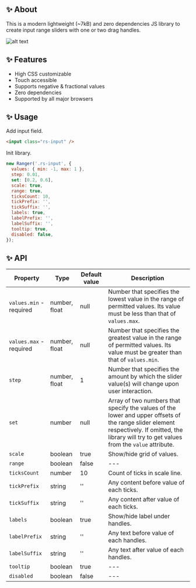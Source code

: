 ## :sparkles: About

This is a modern lightweight (~7kB) and zero dependencies JS library to create input range sliders with one or two drag handles.

![alt text](https://github.com/yanalexandrov1987/Ranger.js/blob/main/img.png)

## :sparkles: Features

- High CSS customizable
- Touch accessible
- Supports negative & fractional values
- Zero dependencies
- Supported by all major browsers

## :sparkles: Usage

Add input field.

```html
<input class="rs-input" />
```

Init library.

```js
new Ranger('.rs-input', {
  values: { min: -1, max: 1 },
  step: 0.01,
  set: [0.2, 0.6],
  scale: true,
  range: true,
  ticksCount: 10,
  tickPrefix: '',
  tickSuffix: '',
  labels: true,
  labelPrefix: '',
  labelSuffix: '',
  tooltip: true,
  disabled: false,
});
```

## :sparkles: API

| Property                | Type          | Default value | Description                                                                                                                                                                                      |
|-------------------------|---------------|---------------|--------------------------------------------------------------------------------------------------------------------------------------------------------------------------------------------------|
| `values.min` - required | number, float | null          | Number that specifies the lowest value in the range of permitted values. Its value must be less than that of `values.max`.                                                                       |
| `values.max` - required | number, float | null          | Number that specifies the greatest value in the range of permitted values. Its value must be greater than that of `values.min`.                                                                  |
| `step`                  | number, float | 1             | Number that specifies the amount by which the slider value(s) will change upon user interaction.                                                                                                 |
| `set`                   | number        | null          | Array of two numbers that specify the values of the lower and upper offsets of the range slider element respectively. If omitted, the library will try to get values from the `value` attribute. |
| `scale`                 | boolean       | true          | Show/hide grid of values.                                                                                                                                                                        |
| `range`                 | boolean       | false         | ---                                                                                                                                                                                              |
| `ticksCount`            | number        | 10            | Count of ticks in scale line.                                                                                                                                                                    |
| `tickPrefix`            | string        | ''            | Any content before value of each ticks.                                                                                                                                                          |
| `tickSuffix`            | string        | ''            | Any content after value of each ticks.                                                                                                                                                           |
| `labels`                | boolean       | true          | Show/hide label under handles.                                                                                                                                                                   |
| `labelPrefix`           | string        | ''            | Any text before value of each handles.                                                                                                                                                           |
| `labelSuffix`           | string        | ''            | Any text after value of each handles.                                                                                                                                                            |
| `tooltip`               | boolean       | true          | ---                                                                                                                                                                                              |
| `disabled`              | boolean       | false         | ---                                                                                                                                                                                              |
